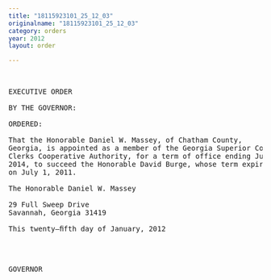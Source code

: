 ```yaml
---
title: "18115923101_25_12_03"
originalname: "18115923101_25_12_03"
category: orders
year: 2012
layout: order

---
```

<pre>
 

EXECUTIVE ORDER

BY THE GOVERNOR:

ORDERED:

That the Honorable Daniel W. Massey, of Chatham County,
Georgia, is appointed as a member of the Georgia Superior Court
Clerks Cooperative Authority, for a term of office ending July 1,
2014, to succeed the Honorable David Burge, whose term expired
on July 1, 2011.

The Honorable Daniel W. Massey

29 Full Sweep Drive
Savannah, Georgia 31419

This twenty—ﬁfth day of January, 2012

 
    

GOVERNOR

</pre>
